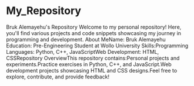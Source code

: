 # My_Repository

Bruk Alemayehu's Repository 
Welcome to my personal repository! Here, you'll find various projects and code snippets showcasing my journey in programming and development.
About MeName: Bruk Alemayehu
Education: Pre-Engineering Student at Wollo University
Skills:Programming Languages: Python, C++, JavaScriptWeb 
Development: HTML, CSSRepository 
OverviewThis repository 
contains:Personal projects and experiments.Practice exercises in Python, C++, and JavaScript.Web development projects showcasing HTML and CSS designs.Feel free to explore, contribute, and provide feedback!
